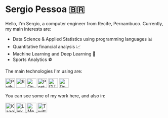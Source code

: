 
# Sergio Pessoa :brazil:

Hello, I'm Sergio, a computer engineer from Recife, Pernambuco. Currently, my main interests are:

- Data Science & Applied Statistics using programming languages :bar_chart:
- Quantitative financial analysis :chart_with_upwards_trend:
- Machine Learning and Deep Learning :triangular_ruler:
- Sports Analytics :soccer:

The main technologies I'm using are:
<p align="left">  <img  alt="Python"  src="https://www.vectorlogo.zone/logos/python/python-icon.svg" height="30"> 
<img  alt="R"  src="https://www.vectorlogo.zone/logos/r-project/r-project-icon.svg" height="30">
<img  alt="OpenCV"  src="https://www.vectorlogo.zone/logos/opencv/opencv-icon.svg" height="30">
<img  alt="Postgres"  src="https://www.vectorlogo.zone/logos/postgresql/postgresql-icon.svg" height="30">
<img  alt="GIT"  src="https://www.vectorlogo.zone/logos/git-scm/git-scm-icon.svg" height="30">
<img  alt="Docker"  src="https://www.vectorlogo.zone/logos/docker/docker-tile.svg" height="30">
<p>

You can see some of my work here, and also in:
  <p><a  href="https://www.kaggle.com/sslp23/code">  <img  alt="Kaggle"  src="https://www.vectorlogo.zone/logos/kaggle/kaggle-icon.svg" height="30">  </a> 
  <a  href="https://www.linkedin.com/in/sergio-pessoa-079317187/">  <img alt="Linkedin" src="https://www.vectorlogo.zone/logos/linkedin/linkedin-icon.svg" height="30">  </a> 
  <a  href="https://medium.com/@sslp23">  <img alt="Medium" src="https://www.vectorlogo.zone/logos/medium/medium-tile.svg" height="30">  </a>
  <a  href="https://twitter.com/sergiopessoa23">  <img alt="Twitter" src="https://www.vectorlogo.zone/logos/x/x-ar21.svg" height="30">  </a> </p>
